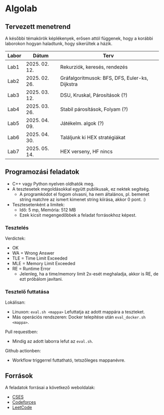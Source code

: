 # Algolab

## Tervezett menetrend

A későbbi témakörök képlékenyek, erősen attól függenek, hogy a korábbi laborokon hogyan haladtunk, hogy sikerültek a házik.

| Labor | Dátum            | Terv                                           |
| ----- | ---------------- | ---------------------------------------------- |
| Lab1  | 2025\. 02\. 12\. | Rekurziók, keresés, rendezés                   |
| Lab2  | 2025\. 02\. 26\. | Gráfalgoritmusok: BFS, DFS, Euler-ks, Dijkstra |
| Lab3  | 2025\. 03\. 12\. | DSU, Kruskal, Párosítások (?)                  |
| Lab4  | 2025\. 03\. 26\. | Stabil párosítások, Folyam (?)                 |
| Lab5  | 2025\. 04\. 09\. | Játékelm. algok (?)                            |
| Lab6  | 2025\. 04\. 30\. | Találjunk ki HEX stratégiákat                  |
| Lab7  | 2025\. 05\. 14\. | HEX verseny, HF nincs                          |

## Programozási feladatok

- C++ vagy Python nyelven oldhatók meg.
- A tesztesetek megoldásokkal együtt publikusak, ez nektek segítség.
  - A programkódot el fogom olvasni, ha nem általános, pl. bemenet string matchre az ismert kimenet string kiírása, akkor 0 pont. :)
- Tesztesetenként a limitek:
  - Idő: 5 mp, Memória: 512 MB
  - Ezek kicsit megengedőbbek a feladat forrásokhoz képest.

### Tesztelés

Verdictek:

- OK
- WA = Wrong Answer
- TLE = Time Limit Exceeded
- MLE = Memory Limit Exceeded
- RE = Runtime Error
  - Jelenleg, ha a time/memory limit 2x-esét meghaladja, akkor is RE, de ezt próbálom javítani.

### Tesztelő futtatása

Lokálisan:

- Linuxon: `eval.sh <mappa>` Lefuttatja az adott mappára a teszteket.
- Más operációs rendszeren: Docker telepítése után `eval_docker.sh <mappa>`.

Pull requestben:

- Mindig az adott laborra lefut az `eval.sh`.

Github actionben:

- Workflow triggerrel futtatható, tetszőleges mappanévre.

## Források

A feladatok forrásai a következő weboldalak:

- [CSES](https://cses.fi/problemset)
- [Codeforces](https://codeforces.com)
- [LeetCode](https://leetcode.com)
